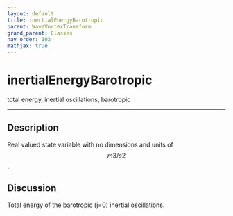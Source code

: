 ```yaml
---
layout: default
title: inertialEnergyBarotropic
parent: WaveVortexTransform
grand_parent: Classes
nav_order: 103
mathjax: true
---
```


#  inertialEnergyBarotropic

total energy, inertial oscillations, barotropic


---

## Description
Real valued state variable with no dimensions and units of $$m3/s2$$.

## Discussion

Total energy of the barotropic (j=0) inertial oscillations.

